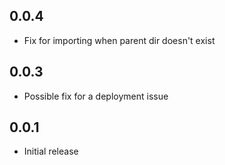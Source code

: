 ## 0.0.4

* Fix for importing when parent dir doesn't exist

## 0.0.3

* Possible fix for a deployment issue

## 0.0.1

* Initial release

